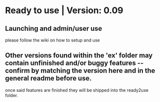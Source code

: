 # Ready to use |  Version: 0.09


## Launching and admin/user use
please follow the wiki on how to setup and use

## Other versions found within the 'ex' folder may contain unfinished and/or buggy features -- confirm by matching the version here and in the general readme before use.
once said features are finished they will be shipped into the ready2use folder.
